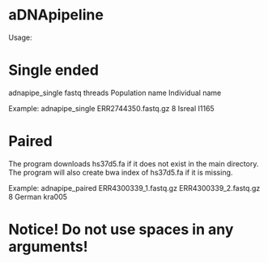 # aDNApipeline

Usage:

# Single ended
adnapipe_single fastq threads Population name Individual name

Example: adnapipe_single ERR2744350.fastq.gz 8 Isreal I1165
# Paired

The program downloads hs37d5.fa if it does not exist in the main directory. The program will also create bwa index of hs37d5.fa if it is missing.

Example: adnapipe_paired ERR4300339_1.fastq.gz ERR4300339_2.fastq.gz 8 German kra005

# Notice! Do not use spaces in any arguments!
